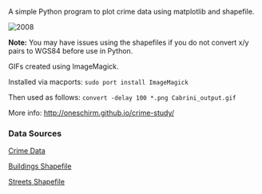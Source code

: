 A simple Python program to plot crime data using matplotlib and shapefile. 

![2008](https://raw.github.com/oneschirm/crime-study/master/Cabrini_Green/Cabrini_Green_2008.png)

**Note:** You may have issues using the shapefiles if you do not convert x/y pairs to WGS84 before use in Python. 

GIFs created using ImageMagick.

Installed via macports: `sudo port install ImageMagick`

Then used as follows:
`convert -delay 100 *.png Cabrini_output.gif`

More info:
http://oneschirm.github.io/crime-study/

### Data Sources
[Crime Data](https://data.cityofchicago.org/Public-Safety/Crimes-2001-to-present/ijzp-q8t2)

[Buildings Shapefile](https://data.cityofchicago.org/Buildings/Building-Footprints/6mpq-sfwi) 

[Streets Shapefile](https://data.cityofchicago.org/Transportation/Street-Center-Lines/6imu-meau)